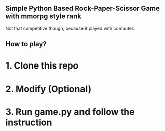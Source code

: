 ## Simple Python Based Rock-Paper-Scissor Game with mmorpg style rank 

Not that competitive though, because it played with computer..

## How to play?

# 1. Clone this repo
# 2. Modify (Optional)
# 3. Run game.py and follow the instruction
